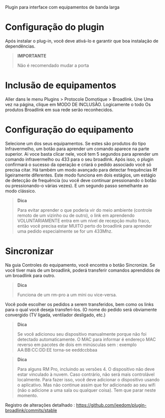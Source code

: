 Plugin para interface com equipamentos de banda larga

Configuração do plugin 
=======================

Após instalar o plug-in, você deve ativá-lo e garantir que
boa instalação de dependências.

> **IMPORTANTE**
>
> Não é recomendado mudar a porta

Inclusão de equipamentos 
=========================

Aller dans le menu Plugins &gt; Protocole Domotique &gt; Broadlink. Une
Uma vez na página, clique em MODO DE INCLUSÃO. Logicamente o todo
Os produtos Broadlink em sua rede serão reconhecidos.

Configuração do equipamento 
=============================

Selecione um dos seus equipamentos. Se estes são produtos do tipo
Infravermelho, um botão para aprender um comando aparece na parte superior. Ai voce
basta clicar nele, você tem 5 segundos para aprender
um comando infravermelho ou 433 para o seu broadlink. Após isso, o plugin
confirmará o sucesso da operação e criará o pedido associado
você só precisa citar. Há também um modo avançado 
para detectar frequências Rf ligeiramente diferentes.
Este modo funciona em dois estágios, um estágio de detecção de frequência 
(ou você deve continuar pressionando o botão ou pressionando-o várias vezes).
E um segundo passo semelhante ao modo clássico.

> **Dica**
>
> Para evitar aprender o que poderia vir do meio ambiente
> (controle remoto de um vizinho ou de outro), o link em
> aprendendo VOLUNTARIAMENTE entra em um nível de recepção muito
> fraco, então você precisa estar MUITO perto do broadlink para aprender uma
> pedido especialmente se for um 433Mhz.

Sincronizar 
============

Na guia Controles do equipamento, você encontra o botão
Sincronize. Se você tiver mais de um broadlink, poderá
transferir comandos aprendidos de um broadlink para outro.

> **Dica**
>
> Funciona de um rm-pro a um mini ou vice-versa.

Você pode escolher os pedidos a serem transferidos, bem como os links
para o qual você deseja transferi-los. (O nome do pedido será
obviamente convergido (TV ligada, ventilador desligado, etc.)

> **Dica**
>
> Se você adicionou seu dispositivo manualmente porque não foi detectado automaticamente. O MAC para informar é 
> endereço MAC reverso em pacotes de dois em minúsculas sem : exemplo AA:BB:CC:DD:EE
> torna-se eeddccbbaa

> **Dica**
>
> Para alguns RM Pro, incluindo as versões 4. O dispositivo não deve estar vinculado à nuvem.
> Caso contrário, não será mais controlável localmente. Para fazer isso, você deve adicionar o dispositivo usando o aplicativo.
> Mas não continue assim que for adicionado ao seu wifi (não o adicione a uma sala ou qualquer coisa). Tem que parar
> neste momento.

Registro de alterações detalhado :
<https://github.com/jeedom/plugin-broadlink/commits/stable>
